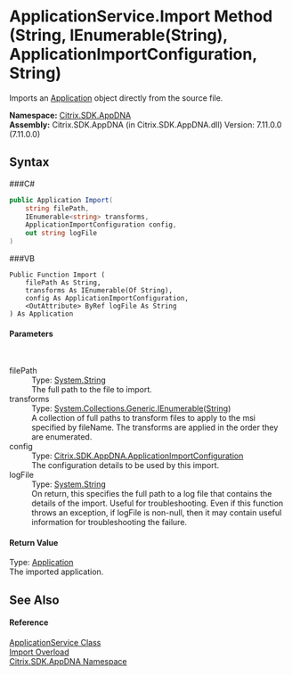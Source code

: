 # ApplicationService.Import Method (String, IEnumerable(String), ApplicationImportConfiguration, String)
 

Imports an <a href="T_Citrix_SDK_AppDNA_Application">Application</a> object directly from the source file.

**Namespace:**&nbsp;<a href="N_Citrix_SDK_AppDNA">Citrix.SDK.AppDNA</a><br />**Assembly:**&nbsp;Citrix.SDK.AppDNA (in Citrix.SDK.AppDNA.dll) Version: 7.11.0.0 (7.11.0.0)

## Syntax

###C#
```csharp
public Application Import(
	string filePath,
	IEnumerable<string> transforms,
	ApplicationImportConfiguration config,
	out string logFile
)
```

###VB
```vbnet
Public Function Import ( 
	filePath As String,
	transforms As IEnumerable(Of String),
	config As ApplicationImportConfiguration,
	<OutAttribute> ByRef logFile As String
) As Application
```


#### Parameters
&nbsp;<dl><dt>filePath</dt><dd>Type: <a href="http://msdn2.microsoft.com/en-us/library/s1wwdcbf" target="_blank">System.String</a><br />The full path to the file to import.</dd><dt>transforms</dt><dd>Type: <a href="http://msdn2.microsoft.com/en-us/library/9eekhta0" target="_blank">System.Collections.Generic.IEnumerable</a>(<a href="http://msdn2.microsoft.com/en-us/library/s1wwdcbf" target="_blank">String</a>)<br />A collection of full paths to transform files to apply to the msi specified by fileName. The transforms are applied in the order they are enumerated.</dd><dt>config</dt><dd>Type: <a href="T_Citrix_SDK_AppDNA_ApplicationImportConfiguration">Citrix.SDK.AppDNA.ApplicationImportConfiguration</a><br />The configuration details to be used by this import.</dd><dt>logFile</dt><dd>Type: <a href="http://msdn2.microsoft.com/en-us/library/s1wwdcbf" target="_blank">System.String</a><br />On return, this specifies the full path to a log file that contains the details of the import. Useful for troubleshooting. Even if this function throws an exception, if logFile is non-null, then it may contain useful information for troubleshooting the failure.</dd></dl>

#### Return Value
Type: <a href="T_Citrix_SDK_AppDNA_Application">Application</a><br />The imported application.

## See Also


#### Reference
<a href="T_Citrix_SDK_AppDNA_ApplicationService">ApplicationService Class</a><br /><a href="Overload_Citrix_SDK_AppDNA_ApplicationService_Import">Import Overload</a><br /><a href="N_Citrix_SDK_AppDNA">Citrix.SDK.AppDNA Namespace</a><br />